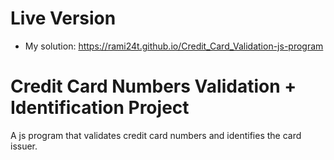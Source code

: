 # Live Version
- My solution: https://rami24t.github.io/Credit_Card_Validation-js-program

# Credit Card Numbers Validation + Identification Project

A js program that validates credit card numbers and identifies the card issuer.
